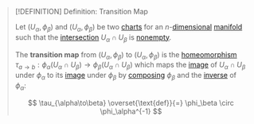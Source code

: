 >[!DEFINITION] Definition: Transition Map
>
>Let $(U_\alpha, \phi_\beta)$ and $(U_\alpha, \phi_\beta)$ be two [charts](Coordinates/Chart.md) for an $n$-[dimensional](Dimension%20of%20a%20Manifold.md) [manifold](Manifold.md) such that the [intersection](../../../Set%20Theory/Operations%20with%20Sets/Intersection.md) $U_\alpha \cap U_\beta$ is [nonempty](../../../Set%20Theory/The%20Empty%20Set.md).
>
>The **transition map** from $(U_\alpha, \phi_\beta)$ to $(U_\alpha, \phi_\beta)$ is the [homeomorphism](../../../Topology/Continuity/Homeomorphisms/Homeomorphism.md) $\tau_{a\to b}: \phi_\alpha(U_\alpha \cap U_\beta) \to \phi_\beta(U_\alpha \cap U_\beta)$ which maps the [image](../../../Analysis/Functions/Image%20of%20a%20Function.md) of $U_\alpha \cap U_\beta$ under $\phi_\alpha$ to its [image](../../../Analysis/Functions/Image%20of%20a%20Function.md) under $\phi_\beta$ by [composing](../../../Analysis/Functions/Composition.md) $\phi_\beta$ and the [inverse](../../../Analysis/Functions/Types%20of%20Functions/Inverse%20Function.md) of $\phi_\alpha$:
>
>$$
>\tau_{\alpha\to\beta} \overset{\text{def}}{=} \phi_\beta \circ \phi_\alpha^{-1}
>$$
>